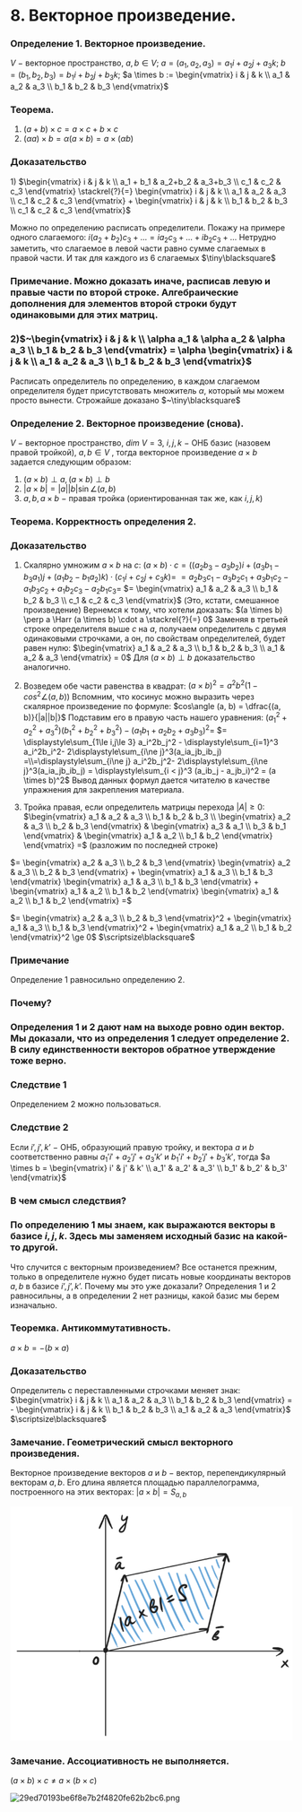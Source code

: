 # 8. Векторное произведение.

### Определение 1. Векторное произведение.
$V~-$ векторное пространство, $a,b \in V$; 
$a = (a_1, a_2, a_3) = a_1 i + a_2 j + a_3 k;$
$b = (b_1, b_2, b_3) = b_1i + b_2j + b_3k;$
$a \times b := \begin{vmatrix} i & j & k \\ a_1 & a_2 & a_3 \\ b_1 & b_2 & b_3 \end{vmatrix}$

### Теорема. 
1) $(a+b)\times c = a \times c + b \times c$
2) $(\alpha a) \times b = \alpha(a \times b) = a \times (\alpha b)$

### Доказательство
$1)$ $\begin{vmatrix} i & j & k \\ a_1 + b_1 & a_2+b_2 & a_3+b_3 \\ c_1 & c_2 & c_3 \end{vmatrix} \stackrel{?}{=} \begin{vmatrix} i & j & k \\ a_1 & a_2 & a_3 \\ c_1 & c_2 & c_3 \end{vmatrix} + \begin{vmatrix} i & j & k \\ b_1 & b_2 & b_3 \\ c_1 & c_2 & c_3 \end{vmatrix}$
  
Можно по определению расписать определители. Покажу на примере одного слагаемого:
$i (a_2 + b_2) c_3 + \dotsc = ia_2c_3 + \dotsc + ib_2c_3 + \dotsc$
Нетрудно заметить, что слагаемое в левой части равно сумме слагаемых в правой части. И так для каждого из 6 слагаемых  $\tiny\blacksquare$

### Примечание. Можно доказать иначе, расписав левую и правые части по второй строке. Алгебраические дополнения для элементов второй строки будут одинаковыми для этих матриц.

### $2)$$~\begin{vmatrix} i & j & k \\ \alpha a_1 & \alpha a_2 & \alpha a_3 \\ b_1 & b_2 & b_3 \end{vmatrix} = \alpha \begin{vmatrix} i & j & k \\ a_1 & a_2 & a_3 \\ b_1 & b_2 & b_3 \end{vmatrix}$
Расписать определитель по определению, в каждом слагаемом определителя будет присутствовать множитель $\alpha$, который мы можем просто вынести. Строжайше доказано $~\tiny\blacksquare$

### Определение 2. Векторное произведение (снова).
$V~-$ векторное пространство, $dim~V = 3$, $i,j,k~-$  ОНБ базис (назовем правой тройкой), $a,b \in V$ , тогда векторное произведение $a \times b$ задается следующим образом:
1) $(a\times b) \perp a, (a \times b) \perp b$
2) $|a \times b| = |a| |b| \sin \angle(a, b)$
3) $a, b, a \times b~-$  правая тройка (ориентированная так же, как $i,j,k$)

### Теорема. Корректность определения 2.

### Доказательство
1) Скалярно умножим $a \times b$ на $c$:
$(a \times b) \cdot c = ((a_2 b_3 - a_3 b_2) i + (a_3 b_1 - b_3 a_1) j + (a_1 b_2 - b_1 a_2) k) \cdot (c_1 i + c_2 j + c_3 k) =$
$= a_2b_3c_1 - a_3b_2c_1 + a_3b_1c_2 - a_1b_3c_2 + a_1b_2c_3 - a_2b_1c_3 =$ 
$= \begin{vmatrix} a_1 & a_2 & a_3 \\ b_1 & b_2 & b_3 \\ c_1 & c_2 & c_3 \end{vmatrix}$ (Это, кстати, смешанное произведение)
Вернемся к тому, что хотели доказать:
$(a \times b) \perp a \Harr (a \times b) \cdot a \stackrel{?}{=} 0$
Заменяя в третьей строке определителя выше $c$ на $a$, получаем определитель с двумя одинаковыми строчками, а он, по свойствам определителей, будет равен нулю:
$\begin{vmatrix} a_1 & a_2 & a_3 \\ b_1 & b_2 & b_3 \\ a_1 & a_2 & a_3 \end{vmatrix} = 0$
Для $(a \times b) \perp b$ доказательство аналогично.

2) Возведем обе части равенства в квадрат:
$(a \times b)^2 = a^2b^2(1 - cos^2\angle(a, b))$ 
Вспомним, что косинус можно выразить через скалярное произведение по формуле:
$cos\angle (a, b) = \dfrac{(a, b)}{|a||b|}$
Подставим его в правую часть нашего уравнения:
$(a_1^2 + a_2^2 + a_3^2)(b_1^2 + b_2^2 + b_3^2) - (a_1b_1 + a_2b_2 + a_3b_3)^2 =$
$= \displaystyle\sum_{1\le i,j\le 3} a_i^2b_j^2 - \displaystyle\sum_{i=1}^3 a_i^2b_i^2- 2\displaystyle\sum_{i\ne j}^3(a_ia_jb_ib_j) =\\=\displaystyle\sum_{i\ne j} a_i^2b_j^2- 2\displaystyle\sum_{i\ne j}^3(a_ia_jb_ib_j) = \displaystyle\sum_{i < j}^3 (a_ib_j - a_jb_i)^2 = (a \times b)^2$ 
Вывод данных формул дается читателю в качестве упражнения для закрепления материала.

3) Тройка правая, если определитель матрицы перехода $|A| \ge 0$:
$\begin{vmatrix} a_1 & a_2 & a_3 \\ b_1 & b_2 & b_3 \\ \begin{vmatrix} a_2 & a_3 \\ b_2 & b_3 \end{vmatrix} & \begin{vmatrix} a_3 & a_1 \\ b_3 & b_1 \end{vmatrix} & \begin{vmatrix} a_1 & a_2 \\ b_1 & b_2 \end{vmatrix} \end{vmatrix} =$  (разложим по последней строке)

$=  \begin{vmatrix}
a_2 & a_3
\\
b_2 & b_3
\end{vmatrix}
\begin{vmatrix}
a_2 & a_3
\\
b_2 & b_3
\end{vmatrix} + 
\begin{vmatrix}
a_1 & a_3
\\
b_1 & b_3
\end{vmatrix}
\begin{vmatrix}
a_1 & a_3
\\
b_1 & b_3
\end{vmatrix} + 
\begin{vmatrix}
a_1 & a_2
\\
b_1 & b_2
\end{vmatrix}
\begin{vmatrix}
a_1 & a_2
\\
b_1 & b_2
\end{vmatrix} =$

$= \begin{vmatrix}
a_2 & a_3 \\ b_2 & b_3 \end{vmatrix}^2 + 
\begin{vmatrix} 
a_1 & a_3 \\ b_1 & b_3 
\end{vmatrix}^2 + 
\begin{vmatrix} 
a_1 & a_2 \\ b_1 & b_2 \end{vmatrix}^2 \ge 0$  $\scriptsize\blacksquare$

### Примечание
Определение 1 равносильно определению 2.

### Почему?

### Определения 1 и 2 дают нам на выходе ровно один вектор. Мы доказали, что из определения 1 следует определение 2. В силу единственности векторов обратное утверждение тоже верно.

### Следствие 1
Определением 2 можно пользоваться.

### Следствие 2
Если $i’,j’,k’~-$ ОНБ, образующий правую тройку, и вектора $a$ и $b$  соответственно равны $a_1' i' + a_2' j' + a_3' k'$ и $b_1' i' + b_2' j' + b_3' k'$, тогда
$a \times b = \begin{vmatrix} i' & j' & k' \\ a_1' & a_2' & a_3' \\ b_1' & b_2' & b_3' \end{vmatrix}$

### В чем смысл следствия?

### По определению $1$ мы знаем, как выражаются векторы в базисе $i,j,k$. Здесь мы заменяем исходный базис на какой-то другой. 
Что случится с векторным произведением?
Все останется прежним, только в определителе нужно будет писать новые координаты векторов $a, b$ в базисе $i’,j’,k’$. 
Почему мы это уже доказали?
Определения $1$ и $2$ равносильны, а в определении $2$ нет разницы, какой базис мы берем изначально.

### Теоремка. Антикоммутативность.
$a \times b = -(b \times a)$

### Доказательство
Определитель с переставленными строчками меняет знак:
$\begin{vmatrix} i & j & k \\ a_1 & a_2 & a_3 \\ b_1 & b_2 & b_3 \end{vmatrix} = - \begin{vmatrix} i & j & k \\ b_1 & b_2 & b_3 \\ a_1 & a_2 & a_3 \end{vmatrix}$  $\scriptsize\blacksquare$

### Замечание. Геометрический смысл векторного произведения.
Векторное произведение векторов $a$ и $b~-~$вектор, перепендикулярный векторам $a,b$. Его длина является площадью параллелограмма, построенного на этих векторах:
$|a \times b| = S_{a, b}$

![Untitled](sem1/notes/topology_exam/8/Untitled.png)

### Замечание. Ассоциативность не выполняется.
$(a \times b) \times c \ne a \times (b \times c)$

![29ed70193be6f8e7b2f4820fe62b2bc6.png](29ed70193be6f8e7b2f4820fe62b2bc6.png)
